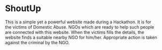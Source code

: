 # ShoutUp
This is a simple yet a powerful website made during a Hackathon.
It is for the victims of Domestic Abuse.
NGOs which are ready to help such people are connected with this website.
When the victims fills the details, the website finds a suitable nearby NGO for him/her.
Appropriate action is taken against the criminal by the NGO.
